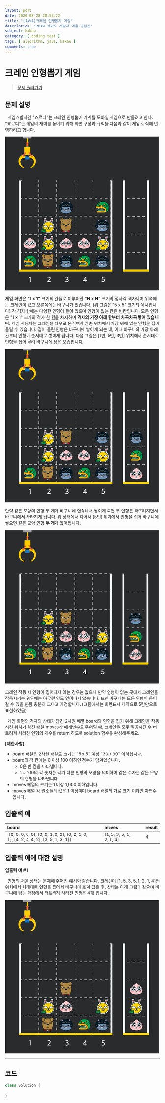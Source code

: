 ```yaml
---
layout: post
date: 2020-08-28 20:53:22
title: "[JAVA]크레인 인형뽑기 게임"
description: "2019 카카오 개발자 겨울 인턴십"
subject: kakao
category: [ coding test ]
tags: [ algorithm, java, kakao ]
comments: true
---
```


# 크레인 인형뽑기 게임

> [문제 풀러가기](https://programmers.co.kr/learn/courses/30/lessons/64061)

## 문제 설명

&nbsp; 게임개발자인 "죠르디"는 크레인 인형뽑기 기계를 모바일 게임으로 만들려고 한다.
"죠르디"는 게임의 재미를 높이기 위해 화면 구성과 규칙을 다음과 같이 게임 로직에 반영하려고 합니다.

![01](/assets/img/cote/crane_game_101.png)

게임 화면은 **"1 x 1"** 크기의 칸들로 이루어진 **"N x N"** 크기의 정사각 격자이며 위쪽에는 크레인이 있고 오른쪽에는 바구니가 있습니다. (위 그림은 "5 x 5" 크기의 예시입니다) 각 격자 칸에는 다양한 인형이 들어 있으며 인형이 없는 칸은 빈칸입니다. 모든 인형은 "1 x 1" 크기의 격자 한 칸을 차지하며 **격자의 가장 아래 칸부터 차곡차곡 쌓여 있습니다**. 게임 사용자는 크레인을 좌우로 움직여서 멈춘 위치에서 가장 위에 있는 인형을 집어 올릴 수 있습니다. 집어 올린 인형은 바구니에 쌓이게 되는 데, 이때 바구니의 가장 아래 칸부터 인형이 순서대로 쌓이게 됩니다. 다음 그림은 [1번, 5번, 3번] 위치에서 순서대로 인형을 집어 올려 바구니에 담은 모습입니다.

![02](/assets/img/cote/crane_game_102.png)

만약 같은 모양의 인형 두 개가 바구니에 연속해서 쌓이게 되면 두 인형은 터뜨려지면서 바구니에서 사라지게 됩니다. 위 상태에서 이어서 [5번] 위치에서 인형을 집어 바구니에 쌓으면 같은 모양 인형 **두 개**가 없어집니다.

![03](/assets/img/cote/crane_game_103.gif)

크레인 작동 시 인형이 집어지지 않는 경우는 없으나 만약 인형이 없는 곳에서 크레인을 작동시키는 경우에는 아무런 일도 일어나지 않습니다. 또한 바구니는 모든 인형이 들어갈 수 있을 만큼 충분히 크다고 가정합니다. (그림에서는 화면표시 제약으로 5칸만으로 표현하였음)

&nbsp; 게임 화면의 격자의 상태가 담긴 2차원 배열 board와 인형을 집기 위해 크레인을 작동시킨 위치가 담긴 배열 moves가 매개변수로 주어질 때, 크레인을 모두 작동시킨 후 터트려져 사라진 인형의 개수를 return 하도록 solution 함수를 완성해주세요.

**[제한사항]**

+ board 배열은 2차원 배열로 크기는 "5 x 5" 이상 "30 x 30" 이하입니다.
+ board의 각 칸에는 0 이상 100 이하인 정수가 담겨있습니다.
  + 0은 빈 칸을 나타냅니다.
  + 1 ~ 100의 각 숫자는 각기 다른 인형의 모양을 의미하며 같은 수자는 같은 모양의 인형을 나타냅니다.
+ moves 배열의 크기는 1 이상 1,000 이하입니다.
+ moves 배열 각 원소들의 값은 1 이상이며 board 배열의 가로 크기 이하인 자연수입니다.

## 입출력 예

| board | &nbsp;&nbsp;&nbsp; | moves | &nbsp;&nbsp;&nbsp; | result |
|:---|:---:|:---|:---:|:---|
| \[[0, 0, 0, 0, 0], [0, 0, 1, 0, 3], [0, 2, 5, 0, 1], [4, 2, 4, 4, 2], [3, 5, 1, 3, 1]] || [1, 5, 3, 5, 1, 2, 1, 4] || 4 |

## 입출력 예에 대한 설명

**입출력 예 #1**

&nbsp; 인형의 처음 상태는 문제에 주어진 예시와 같습니다. 크레인이 [1, 5, 3, 5, 1, 2, 1, 4]번 위치에서 차례대로 인형을 집어서 바구니에 옮겨 담은 후, 상태는 아래 그림과 같으며 바구니에 담는 과정에서 터트려져 사라진 인형은 4개 입니다.

![04](/assets/img/cote/crane_game_104.jpg)

---

## 코드

```java
class Solution {
  
}
```
